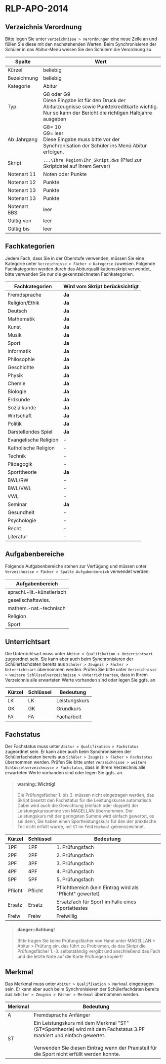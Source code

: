 # RLP-APO-2014

## Verzeichnis Verordnung
Bitte legen Sie unter ```Verzeichnisse > Verordnungen``` eine neue Zeile an und füllen Sie diese mit den nachstehenden Werten. Beim Synchronisieren der Schüler in das Abitur-Menü weisen Sie den Schülern die Verordnung zu.

|Spalte|Wert|
|--|--|
|Kürzel|beliebig|
|Bezeichnung|beliebig|
|Kategorie|Abitur|
|Typ|G8 oder G9 <br/>Diese Eingabe ist für den Druck der Abiturzeugnisse sowie Punktekreditkarte wichtig. Nur so kann der Bericht die richtigen Halbjahre ausgeben|
|Ab Jahrgang|G8= 10<br/>G9= leer<br/>Diese Eingabe muss bitte vor der Synchronisation der Schüler ins Menü Abitur erfolgen.|
|Skript|```...\Ihre Region\Ihr_Skript.dws``` (Pfad zur Skriptdatei auf Ihrem Server)|
|Notenart 11|Noten oder Punkte|
|Notenart 12|Punkte|
|Notenart 13|Punkte|
|Notenart 13|Punkte|
|Notenart BBS|leer|
|Gültig von |leer|
|Gültig bis|leer|


## Fachkategorien
Jedem Fach, dass Sie in der Oberstufe verwenden, müssen Sie eine Kategorie unter ```Verzeichnisse > Fächer > Kategorie``` zuweisen.
Folgende Fachkategorien werden durch das Abiturqualifikationsskript verwendet, bitte verwenden Sie nur die gekennzeichneten Fachkategorien.

|Fachkategorien|Wird vom Skript berücksichtigt|
|--|--|
|Fremdsprache|**Ja**|
|Religion/Ethik|**Ja**|
|Deutsch|**Ja**|
|Mathematik|**Ja**|
|Kunst|**Ja**|
|Musik|**Ja**|
|Sport|**Ja**|
|Informatik|**Ja**|
|Philosophie|**Ja**|
|Geschichte|**Ja**|
|Physik|**Ja**|
|Chemie|**Ja**|
|Biologie|**Ja**|
|Erdkunde|**Ja**|
|Sozialkunde|**Ja**|
|Wirtschaft|**Ja**|
|Politik|**Ja**|
|Darstellendes Spiel|**Ja**|
|Evangelische Religion|-|
|Katholische Religion|-|
|Technik|-|
|Pädagogik|-|
|Sporttheorie|**Ja**|
|BWL/RW|-|
|BWL/VWL|-|
|VWL|-|
|Seminar|**Ja**|
|Gesundheit|-|
|Psychologie|-|
|Recht|-|
|Literatur|-|

## Aufgabenbereiche
Folgende Aufgabenbereiche stehen zur Verfügung und müssen unter ```Verzeichnisse > Fächer > Spalte Aufgabenbereich``` verwendet werden:

|Aufgabenbereich|
|--|
|sprachl.-lit.-künstlerisch|
|gesellschaftswiss.|
|mathem.-nat.-technisch|
|Religion|
|Sport|

## Unterrichtsart
Die Unterrichtsart muss unter ```Abitur > Qualifikation > Unterrichtsart``` zugeordnet sein. Sie kann aber auch beim Synchronisieren der Schülerfachdaten bereits aus ```Schüler > Zeugnis > Fächer > Unterrichtsart``` übernommen werden. 
Prüfen Sie bitte unter ```Verzeichnisse > weitere Schlüsselverzeichnisse > Unterrichtsarten```,  dass in Ihrem Verzeichnis alle erwarteten Werte vorhanden sind oder legen Sie ggfs. an.

|Kürzel|	Schlüssel	|Bedeutung|
|--|--|--|
|LK	|LK|Leistungskurs|
|GK|GK|Grundkurs|
|FA|FA|Facharbeit|



## Fachstatus
Der Fachstatus muss unter ```Abitur > Qualifikation > Fachstatus``` zugeordnet sein. Er kann aber auch beim Synchronisieren der Schülerfachdaten bereits aus ```Schüler > Zeugnis > Fächer > Fachstatus``` übernommen werden. 
Prüfen Sie bitte unter ```Verzeichnisse > weitere Schlüsselverzeichnisse > Fachstatus```,  dass in Ihrem Verzeichnis alle erwarteten Werte vorhanden sind oder legen Sie ggfs. an.

> #### warning::Wichtig!
>
> Die Prüfungsfächer 1. bis 3. müssen nicht eingetragen werden, das Skript besetzt den Fachstatus für die Leistungskurse automatisch. Dabei wird auch die Gewichtung (einfach oder doppelt) der Leistungskurssumme von MAGELLAN übernommen. Der Leistungskurs mit der geringsten Summe wird einfach gewertet, es sei denn, Sie haben einen Sportleistungskurs für den der praktische Teil nicht erfüllt wurde, mit ` ST ` im Feld `Merkmal` gekennzeichnet.

|Kürzel	|Schlüssel	|Bedeutung|
|--|--|--|
|1PF	|1PF	|1. Prüfungsfach|
|2PF	|2PF	|2. Prüfungsfach|
|3PF	|3PF	|3. Prüfungsfach|
|4PF	|4PF	|4. Prüfungsfach|
|5PF	|5PF	|5. Prüfungsfach|
|Pflicht|Pflicht|Pflichtbereich (kein Eintrag wird als "Pflicht" gewertet)
|Ersatz	|Ersatz	|Ersatzfach für Sport im Falle eines Sportattestes|
|Freiw|Freiw|Freiwillig|


> #### danger::Achtung!
>
> Bitte tragen Sie keine Prüfungsfächer von Hand unter MAGELLAN > Abitur > Prüfung ein, das führt zu Problemen, da das Skript die Prüfungsfächer 1.-3. selbstständig vergibt und anschließend das Fach und die letzte Note auf die Karte Prüfungen kopiert!

## Merkmal
Das Merkmal muss unter ```Abitur > Qualifikation > Merkmal``` eingetragen sein. Er kann aber auch beim Synchronisieren der Schülerfachdaten bereits aus ```Schüler > Zeugnis > Fächer > Merkmal``` übernommen werden. 

|Merkmal	|Bedeutung|
|--|--|
|A|	Fremdsprache Anfänger|
|ST|Ein Leistungskurs mit dem Merkmal "ST" (ST=Sportheorie) wird mit dem Fachstatus 3.PF markiert und einfach gewertet.<br/><br/>Verwenden Sie diesen Eintrag wenn der Praxisteil für die Sport nicht erfüllt werden konnte.


